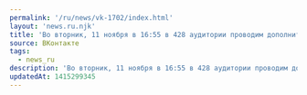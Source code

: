 ```yaml
---
permalink: '/ru/news/vk-1702/index.html'
layout: 'news.ru.njk'
title: 'Во вторник, 11 ноября в 16:55 в 428 аудитории проводим дополнительное занятие для устранения хв…'
source: ВКонтакте
tags:
  - news_ru
description: 'Во вторник, 11 ноября в 16:55 в 428 аудитории проводим дополнительное занятие для устранения хв…'
updatedAt: 1415299345
---
```

